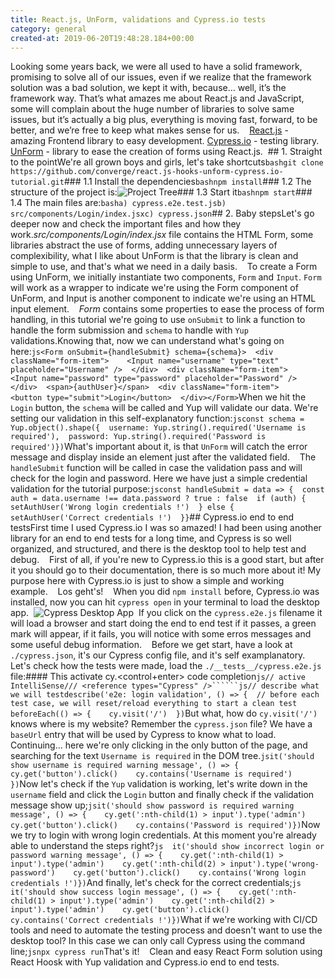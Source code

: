 ```yaml
---
title: React.js, UnForm, validations and Cypress.io tests
category: general
created-at: 2019-06-20T19:48:28.184+00:00
---
```


Looking some years back, we were all used to have a solid framework, promising to solve all of our issues, even if we realize that the framework solution was a bad solution, we kept it with, because… well, it’s the framework way. That’s what amazes me about React.js and JavaScript, some will complain about the huge number of libraries to solve same issues, but it’s actually a big plus, everything is moving fast, forward, to be better, and we’re free to keep what makes sense for us.&nbsp;  &nbsp;  [React.js](https://reactjs.org/) - amazing Frontend library to easy development.  [Cypress.io](https://www.cypress.io/) - testing library.  [UnForm](https://github.com/Rocketseat/unform) - library to ease the creation of forms using React.js.&nbsp;  ## 1. Straight to the pointWe're all grown boys and girls, let's take shortcuts```bashgit clone https://github.com/converge/react.js-hooks-unform-cypress.io-tutorial.git```### 1.1 Install the dependencies```bashnpm install```### 1.2 The structure of the project is:![Project Tree](https://converge-space.ams3.digitaloceanspaces.com/joaovanzuita-blog/project_structure.png)### 1.3 Start it```bashnpm start```### 1.4 The main files are:```basha) cypress.e2e.test.jsb) src/components/Login/index.jsxc) cypress.json```## 2. Baby stepsLet's go deeper now and check the important files and how they work.*src/components/Login/index.jsx* file contains the HTML Form, some libraries abstract the use of forms, adding unnecessary layers of complexibility, what I like about UnForm is that the library is clean and simple to use, and that's what we need in a daily basis.&nbsp;  &nbsp;  To create a Form using UnForm, we initially instantiate two components, `Form` and `Input`. `Form` will work as a wrapper to indicate we're using the Form component of UnForm, and Input is another component to indicate we're using an HTML input element.&nbsp;  &nbsp;  *Form* contains some properties to ease the process of form handling, in this tutorial we're going to use `onSubmit` to link a function to handle the form submission and `schema` to handle with `Yup` validations.Knowing that, now we can understand what's going on here:```js<Form onSubmit={handleSubmit} schema={schema}>  <div className="form-item">    <Input name="username" type="text" placeholder="Username" />  </div>  <div className="form-item">    <Input name="password" type="password" placeholder="Password" />  </div>  <span>{authUser}</span>  <div className="form-item">    <button type="submit">Login</button>  </div></Form>```When we hit the `Login` button, the `schema` will be called and Yup will validate our data. We're setting our validation in this self-explanatory function:```jsconst schema = Yup.object().shape({  username: Yup.string().required('Username is required'),  password: Yup.string().required('Password is required')})```What's important about it, is that `UnForm` will catch the error message and display inside an <span> element just after the validated field.&nbsp;  &nbsp;  The `handleSubmit` function will be called in case the validation pass and will check for the login and password. Here we have just a simple credential validation for the tutorial purpose:```jsconst handleSubmit = data => {  const auth = data.username !== data.password ? true : false  if (auth) {    setAuthUser('Wrong login credentials !')  } else {    setAuthUser('Correct credentials !')  }}```## Cypress.io end to end testsFirst time I used Cypress.io I was so amazed! I had been using another library for an end to end tests for a long time, and Cypress is so well organized, and structured, and there is the desktop tool to help test and debug.&nbsp;  &nbsp;  First of all, if you're new to Cypress.io this is a good start, but after it you should go to their documentation, there is so much more about it! My purpose here with Cypress.io is just to show a simple and working example.&nbsp;  &nbsp;  Los geht's!&nbsp;  &nbsp;  When you did `npm install` before, Cypress.io was installed, now you can hit `cypress open` in your terminal to load the desktop app.&nbsp;  ![Cypress Desktop App](https://converge-space.ams3.digitaloceanspaces.com/joaovanzuita-blog/cypress-app.png)&nbsp;  If you click on the `cypress.e2e.js` filename it will load a browser and start doing the end to end test if it passes, a green mark will appear, if it fails, you will notice with some erros messages and some useful debug information.&nbsp;  &nbsp;  Before we get start, have a look at `./cypress.json`, it's our Cypress config file, and it's self examplanatory.&nbsp;  &nbsp;  Let's check how the tests were made, load the `./__tests__/cypress.e2e.js` file:#### This activate cy.<control+enter> code completion```js// active IntelliSense/// <reference types="Cypress" />``````js// describe what we will testdescribe('e2e: login validation', () => {  // before each test case, we will reset/reload everything to start a clean test  beforeEach(() => {    cy.visit('/')  })```But what, how do `cy.visit('/')` knows where is my website? Remember the `cypress.json` file? We have a `baseUrl` entry that will be used by Cypress to know what to load.&nbsp;  &nbsp;  Continuing... here we're only clicking in the only button of the page, and searching for the text `Username is required` in the DOM tree.```jsit('should show username is required warning message', () => {    cy.get('button').click()    cy.contains('Username is required')  })```Now let's check if the `Yup` validation is working, let's write down in the `username` field and click the `Login` button and finally check if the validation message show up;```jsit('should show password is required warning message', () => {    cy.get(':nth-child(1) > input').type('admin')    cy.get('button').click()    cy.contains('Password is required')})```Now we try to login with wrong login credentials. At this moment you're already able to understand the steps right?```js  it('should show incorrect login or password warning message', () => {    cy.get(':nth-child(1) > input').type('admin')    cy.get(':nth-child(2) > input').type('wrong-password')    cy.get('button').click()    cy.contains('Wrong login credentials !')})```And finally, let's check for the correct credentials;```js  it('should show success login message', () => {    cy.get(':nth-child(1) > input').type('admin')    cy.get(':nth-child(2) > input').type('admin')    cy.get('button').click()    cy.contains('Correct credentials !')})```What if we're working with CI/CD tools and need to automate the testing process and doesn't want to use the desktop tool? In this case we can only call Cypress using the command line;```jsnpx cypress run```That's it!&nbsp;  &nbsp;  Clean and easy React Form solution using React Hoosk with Yup validation and Cypress.io end to end tests.
